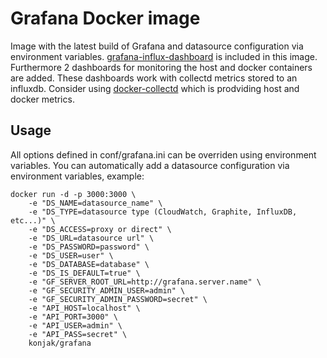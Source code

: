 # Grafana Docker image

Image  with the latest build of Grafana and datasource configuration via environment variables.
[grafana-influx-dashboard](https://github.com/anryko/grafana-influx-dashboard) is included in this image.
Furthermore 2 dashboards for monitoring the host and docker containers are added. These dashboards work with collectd metrics stored to an influxdb.
Consider using [docker-collectd](https://github.com/konstantinj/docker-collectd) which is prodviding host and docker metrics.

## Usage

All options defined in conf/grafana.ini can be overriden using environment variables.
You can automatically add a datasource configuration via environment variables, example:

```
docker run -d -p 3000:3000 \
    -e "DS_NAME=datasource_name" \
    -e "DS_TYPE=datasource type (CloudWatch, Graphite, InfluxDB, etc...)" \
    -e "DS_ACCESS=proxy or direct" \
    -e "DS_URL=datasource url" \
    -e "DS_PASSWORD=password" \
    -e "DS_USER=user" \
    -e "DS_DATABASE=database" \
    -e "DS_IS_DEFAULT=true" \
    -e "GF_SERVER_ROOT_URL=http://grafana.server.name" \
    -e "GF_SECURITY_ADMIN_USER=admin" \
    -e "GF_SECURITY_ADMIN_PASSWORD=secret" \
    -e "API_HOST=localhost" \
    -e "API_PORT=3000" \
    -e "API_USER=admin" \
    -e "API_PASS=secret" \
    konjak/grafana
```

